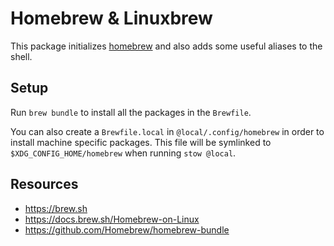# Homebrew & Linuxbrew

This package initializes [homebrew](https://brew.sh) and also adds some useful
aliases to the shell.

## Setup

Run `brew bundle` to install all the packages in the `Brewfile`.

You can also create a `Brewfile.local` in `@local/.config/homebrew` in order to
install machine specific packages. This file will be symlinked to
`$XDG_CONFIG_HOME/homebrew` when running `stow @local`.

## Resources

- https://brew.sh
- https://docs.brew.sh/Homebrew-on-Linux
- https://github.com/Homebrew/homebrew-bundle
